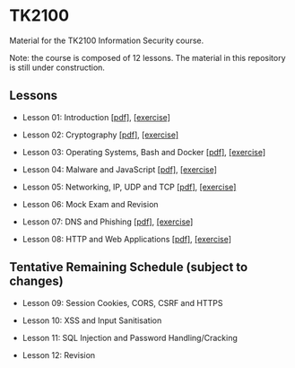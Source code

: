 # TK2100
Material for the TK2100 Information Security course.

Note: the course is composed of 12 lessons.
The material in this repository is still under construction.


## Lessons

* Lesson 01: Introduction 
[[pdf]](lessons/01/lesson_01_intro.pdf), [[exercise]](exercises/01/ex_01.md) 

* Lesson 02: Cryptography 
[[pdf]](lessons/02/lesson_02_cryptography.pdf), [[exercise]](exercises/02/ex_02.md) 

* Lesson 03: Operating Systems, Bash and Docker 
[[pdf]](lessons/03/lesson_03_os.pdf), [[exercise]](exercises/03/ex_03.md) 

* Lesson 04: Malware and JavaScript 
[[pdf]](lessons/04/lesson_04_malware.pdf), [[exercise]](exercises/04/ex_04.md)

* Lesson 05: Networking, IP, UDP and TCP 
[[pdf]](lessons/05/lesson_05_network_1.pdf), [[exercise]](exercises/05/ex_05.md)

* Lesson 06: Mock Exam and Revision

* Lesson 07: DNS and Phishing
[[pdf]](lessons/07/lesson_07_network_2.pdf), [[exercise]](exercises/07/ex_07.md)

* Lesson 08: HTTP and Web Applications 
[[pdf]](lessons/08/lesson_08_web.pdf), [[exercise]](exercises/08/ex_08.md)


## Tentative Remaining Schedule (subject to changes)

* Lesson 09: Session Cookies, CORS, CSRF and HTTPS

* Lesson 10: XSS and Input Sanitisation

* Lesson 11: SQL Injection and Password Handling/Cracking

* Lesson 12: Revision 